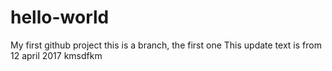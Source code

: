 # hello-world
My first github project
this is a branch, the first one
This update text is from 12 april 2017
kmsdfkm
